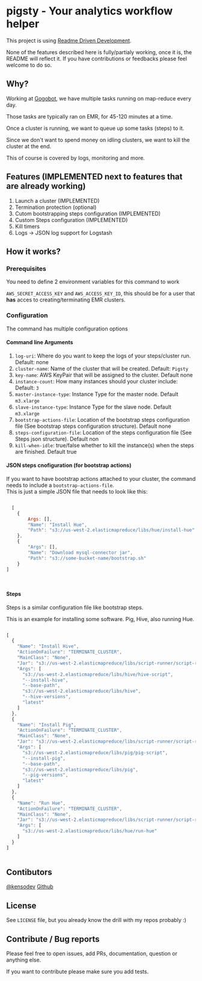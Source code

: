 # pigsty - Your analytics workflow helper

This project is using [Readme Driven Development](http://tom.preston-werner.com/2010/08/23/readme-driven-development.html).

None of the features described here is fully/partialy working, once it is, the README will reflect it. If you have contributions or feedbacks please feel welcome to do so.

## Why?

Working at [Gogobot](http://www.gogobot.com), we have multiple tasks running on map-reduce every day.

Those tasks are typically ran on EMR, for 45-120 minutes at a time.

Once a cluster is running, we want to queue up some tasks (steps) to it.

Since we don't want to spend money on idling clusters, we want to kill the cluster at the end.

This of course is covered by logs, monitoring and more.

## Features (IMPLEMENTED next to features that are already working)

1. Launch a cluster (IMPLEMENTED)
2. Termination protection (optional)
3. Cutom bootstrapping steps configuration (IMPLEMENTED)
4. Custom Steps configuration (IMPLEMENTED)
5. Kill timers
6. Logs -> JSON log support for Logstash

## How it works?

### Prerequisites

You need to define 2 environment variables for this command to work

`AWS_SECRET_ACCESS_KEY` and `AWS_ACCESS_KEY_ID`, this should be for a user that **has** acces to creating/terminating EMR clusters.

### Configuration

The command has multiple configuration options

#### Command line Arguments

1. `log-uri`: Where do you want to keep the logs of your steps/cluster run. Default: none
2. `cluster-name`: Name of the cluster that will be created. Default: `Pigsty`
3. `key-name`: AWS KeyPair that will be assigned to the cluster. Default none
4. `instance-count`: How many instances should your cluster include: Default: `3`
5. `master-instance-type`: Instance Type for the master node. Default `m3.xlarge`
6. `slave-instance-type`: Instance Type for the slave node. Default `m3.xlarge`
7. `bootstrap-actions-file`: Location of the bootstrap steps configuration file (See bootstrap steps configuration structure). Default none
8. `steps-configuration-file`: Location of the steps configuration file (See Steps json structure). Default non
9. `kill-when-idle`: true/false whether to kill the instance(s) when the steps are finished. Default true

#### JSON steps cnofiguration (for bootstrap actions)

If you want to have bootstrap actions attached to your cluster, the command needs to include a `bootstrap-actions-file`.  
This is just a simple JSON file that needs to look like this:

```javascript

  [
    {
		Args: [],
        "Name": "Install Hue",
        "Path": "s3://us-west-2.elasticmapreduce/libs/hue/install-hue"
    },
    {
        "Args": [],
        "Name": "Download mysql-connector jar",
        "Path": "s3://some-bucket-name/bootstrap.sh"
    }
]

  
```

#### Steps

Steps is a similar configuration file like bootstrap steps.

This is an example for installing some software. Pig, Hive, also running Hue.

```javascript

[
  {
    "Name": "Install Hive",
    "ActionOnFailure": "TERMINATE_CLUSTER",
    "MainClass": "None",
    "Jar": "s3://us-west-2.elasticmapreduce/libs/script-runner/script-runner.jar",
    "Args": [
      "s3://us-west-2.elasticmapreduce/libs/hive/hive-script",
      "--install-hive",
      "--base-path",
      "s3://us-west-2.elasticmapreduce/libs/hive",
      "--hive-versions",
      "latest"
    ]
  },
  {
    "Name": "Install Pig",
    "ActionOnFailure": "TERMINATE_CLUSTER",
    "MainClass": "None",
    "Jar": "s3://us-west-2.elasticmapreduce/libs/script-runner/script-runner.jar",
    "Args": [
      "s3://us-west-2.elasticmapreduce/libs/pig/pig-script",
      "--install-pig",
      "--base-path",
      "s3://us-west-2.elasticmapreduce/libs/pig",
      "--pig-versions",
      "latest"
    ]
  },
  {
    "Name": "Run Hue",
    "ActionOnFailure": "TERMINATE_CLUSTER",
    "MainClass": "None",
    "Jar": "s3://us-west-2.elasticmapreduce/libs/script-runner/script-runner.jar",
    "Args": [
      "s3://us-west-2.elasticmapreduce/libs/hue/run-hue"
    ]
  }
]
  
```



## Contibutors

[@kensodev](http://twitter.com/kensodev) [Github](http://github.com/KensoDev)  

## License

See `LICENSE` file, but you already know the drill with my repos probably :)

## Contribute / Bug reports

Please feel free to open issues, add PRs, documentation, question or anything else.

If you want to contribute please make sure you add tests.